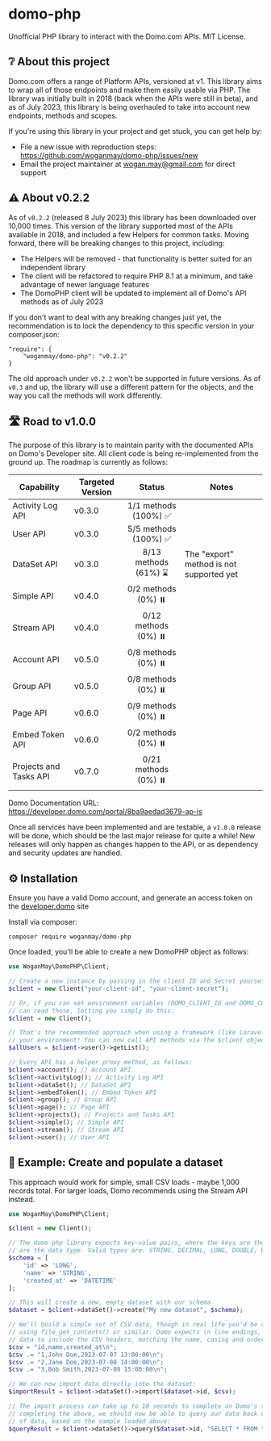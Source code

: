 # domo-php

Unofficial PHP library to interact with the Domo.com APIs. MIT License.

## ❔ About this project

Domo.com offers a range of Platform APIs, versioned at v1. This library aims to wrap all of those endpoints and make 
them easily usable via PHP. The library was initially built in 2018 (back when the APIs were still in beta), and as of
July 2023, this library is being overhauled to take into account new endpoints, methods and scopes.

If you're using this library in your project and get stuck, you can get help by:

* File a new issue with reproduction steps: https://github.com/woganmay/domo-php/issues/new
* Email the project maintainer at [wogan.may@gmail.com](mailto:wogan.may@gmail.com) for direct support

## ⚠️ About v0.2.2

As of `v0.2.2` (released 8 July 2023) this library has been downloaded over 10,000 times. This version of the library
supported most of the APIs available in 2018, and included a few Helpers for common tasks. Moving forward, there will
be breaking changes to this project, including:

* The Helpers will be removed - that functionality is better suited for an independent library
* The client will be refactored to require PHP 8.1 at a minimum, and take advantage of newer language features
* The DomoPHP client will be updated to implement all of Domo's API methods as of July 2023

If you don't want to deal with any breaking changes just yet, the recommendation is to lock the dependency to this 
specific version in your composer.json:

    "require": {
        "woganmay/domo-php": "v0.2.2"
    }

The old approach under `v0.2.2` won't be supported in future versions. As of `v0.3` and up, the library will use a different pattern for 
the objects, and the way you call the methods will work differently. 

## 🛣️ Road to v1.0.0

The purpose of this library is to maintain parity with the documented APIs on Domo's Developer site. All client code is
being re-implemented from the ground up. The roadmap is currently as follows:

| Capability             | Targeted Version |         Status         | Notes                                    |
|------------------------|------------------|:----------------------:|------------------------------------------|
| Activity Log API       | v0.3.0           | 1/1 methods (100%) ✅ |                                          |
| User API               | v0.3.0           | 5/5 methods (100%) ✅ |                                          |
| DataSet API            | v0.3.0           | 8/13 methods (61%) ⌛  | The "export" method is not supported yet |
| Simple API             | v0.4.0           | 0/2 methods (0%) ⏸️  |                                          |
| Stream API             | v0.4.0           | 0/12 methods (0%) ⏸️  |                                          |
| Account API            | v0.5.0           | 0/8 methods (0%) ⏸️  |                                          |
| Group API              | v0.5.0           | 0/8 methods (0%) ⏸️  |                                          |
| Page API               | v0.6.0           | 0/9 methods (0%) ⏸️  |                                          |
| Embed Token API        | v0.6.0           | 0/2 methods (0%) ⏸️  |                                          |
| Projects and Tasks API | v0.7.0           | 0/21 methods (0%) ⏸️  |                                          |

Domo Documentation URL: https://developer.domo.com/portal/8ba9aedad3679-ap-is

Once all services have been implemented and are testable, a `v1.0.0` release will be done, which should be the last 
major release for quite a while! New releases will only happen as changes happen to the API, or as dependency and
security updates are handled.

## ⚙️ Installation

Ensure you have a valid Domo account, and generate an access token on the [developer.domo](https://developer.domo.com/new-client) site

Install via composer:

    composer require woganmay/domo-php
    
Once loaded, you'll be able to create a new DomoPHP object as follows:

```php
use WoganMay\DomoPHP\Client;

// Create a new instance by passing in the client ID and Secret yourself
$client = new Client("your-client-id", "your-client-secret");

// Or, if you can set environment variables (DOMO_CLIENT_ID and DOMO_CLIENT_SECRET), the Client
// can read those, letting you simply do this:
$client = new Client();

// That's the recommended approach when using a framework (like Laravel) that reads .env variables into
// your environment! You can now call API methods via the $client object, for eg:
$allUsers = $client->user()->getList();

// Every API has a helper proxy method, as follows:
$client->account(); // Account API
$client->activityLog(); // Activity Log API
$client->dataSet(); // DataSet API
$client->embedToken(); // Embed Token API
$client->group(); // Group API
$client->page(); // Page API
$client->projects(); // Projects and Tasks API
$client->simple(); // Simple API
$client->stream(); // Stream API
$client->user(); // User API
```

## 📝 Example: Create and populate a dataset

This approach would work for simple, small CSV loads - maybe 1,000 records total. For larger loads, Domo recommends using the Stream API instead.

```php
use WoganMay\DomoPHP\Client;

$client = new Client();

// The domo-php library expects key-value pairs, where the keys are the column headers, and the values
// are the data type. Valid types are: STRING, DECIMAL, LONG, DOUBLE, DATE, DATETIME
$schema = [
    'id' => 'LONG',
    'name' => 'STRING',
    'created_at' => 'DATETIME'
];

// This will create a new, empty dataset with our schema
$dataset = $client->dataSet()->create("My new dataset", $schema);

// We'll build a simple set of CSV data, though in real life you'd be reading this directly from a file,
// using file_get_contents() or similar. Domo expects \n line endings, and for the first line of the provided
// data to include the CSV headers, matching the name, casing and order of the schema declared earlier.
$csv = "id,name,created_at\n";
$csv .= "1,John Doe,2023-07-07 13:00:00\n";
$csv .= "2,Jane Doe,2023-07-08 14:00:00\n";
$csv .= "3,Bob Smith,2023-07-09 15:00:00\n";

// We can now import data directly into the dataset:
$importResult = $client->dataSet()->import($dataset->id, $csv);

// The import process can take up to 10 seconds to complete on Domo's side, so within 10 seconds after
// completing the above, we should now be able to query our data back out. This query would return two rows
// of data, based on the sample loaded above:
$queryResult = $client->dataSet()->query($dataset->id, "SELECT * FROM table WHERE id >= 2");

```

